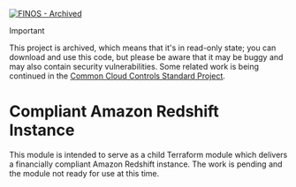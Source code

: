 [![FINOS - Archived](https://cdn.jsdelivr.net/gh/finos/contrib-toolbox@master/images/badge-archived.svg)](https://community.finos.org/docs/governance/Software-Projects/stages/archived)

> [!IMPORTANT]
> This project is archived, which means that it's in read-only state; you can download and use this code, but please be aware that it may be buggy and may also contain security vulnerabilities.
> Some related work is being continued in the [Common Cloud Controls Standard Project](https://github.com/finos/common-cloud-controls).

# Compliant Amazon Redshift Instance

This module is intended to serve as a child Terraform module which delivers a financially compliant Amazon Redshift instance.
The work is pending and the module not ready for use at this time.

<!-- BEGIN_TF_DOCS -->
<!-- END_TF_DOCS -->

